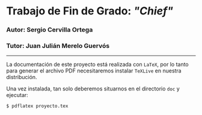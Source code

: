# Trabajo de Fin de Grado: *"Chief"*

### Autor: Sergio Cervilla Ortega
### Tutor: Juan Julián Merelo Guervós
___

La documentación de este proyecto está realizada con `LaTeX`, por lo tanto para generar el archivo PDF necesitaremos instalar `TeXLive` en nuestra distribución.

Una vez instalada, tan solo deberemos situarnos en el directorio `doc` y ejecutar:

`
$ pdflatex proyecto.tex
`
